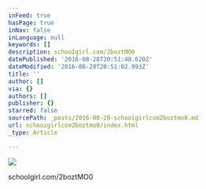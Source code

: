 ```yaml
---
inFeed: true
hasPage: true
inNav: false
inLanguage: null
keywords: []
description: schooIgirl.com/2boztMO0
datePublished: '2016-08-28T20:51:48.620Z'
dateModified: '2016-08-28T20:51:02.993Z'
title: ''
author: []
via: {}
authors: []
publisher: {}
starred: false
sourcePath: _posts/2016-08-28-schooigirlcom2boztmo0.md
url: schooigirlcom2boztmo0/index.html
_type: Article

---
```

![](https://the-grid-user-content.s3-us-west-2.amazonaws.com/b67e2564-89f6-4b8f-bfa3-ab4abf470945.jpg)

schooIgirl.com/2boztMO0